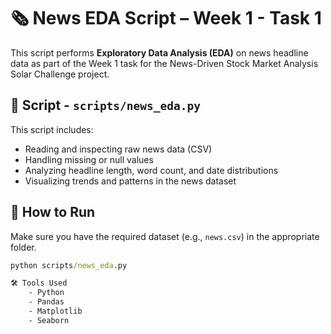 # 🗞️ News EDA Script – Week 1 - Task 1

This script performs **Exploratory Data Analysis (EDA)** on news headline data as part of the Week 1 task for the News-Driven Stock Market Analysis Solar Challenge project.

## 📄 Script - `scripts/news_eda.py`

This script includes:
- Reading and inspecting raw news data (CSV)
- Handling missing or null values
- Analyzing headline length, word count, and date distributions
- Visualizing trends and patterns in the news dataset

## 🔧 How to Run

Make sure you have the required dataset (e.g., `news.csv`) in the appropriate folder.

```cmd
python scripts/news_eda.py

🛠️ Tools Used
    - Python
    - Pandas
    - Matplotlib
    - Seaborn
